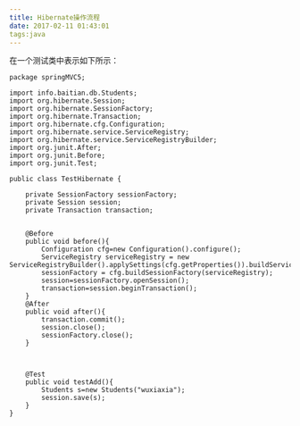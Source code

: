 ```yaml
---
title: Hibernate操作流程
date: 2017-02-11 01:43:01
tags:java
---
```

在一个测试类中表示如下所示：

    
    package springMVC5;

    import info.baitian.db.Students;    
    import org.hibernate.Session;
    import org.hibernate.SessionFactory;
    import org.hibernate.Transaction;
    import org.hibernate.cfg.Configuration;
    import org.hibernate.service.ServiceRegistry;
    import org.hibernate.service.ServiceRegistryBuilder;
    import org.junit.After;
    import org.junit.Before;
    import org.junit.Test; 
    
    public class TestHibernate {
    
	    private SessionFactory sessionFactory;
	    private Session session;
	    private Transaction transaction;
	    
	    
	    @Before
	    public void before(){
		    Configuration cfg=new Configuration().configure();
		    ServiceRegistry serviceRegistry = new ServiceRegistryBuilder().applySettings(cfg.getProperties()).buildServiceRegistry();
		    sessionFactory = cfg.buildSessionFactory(serviceRegistry);
		    session=sessionFactory.openSession();
		    transaction=session.beginTransaction();
	    }
	    @After
	    public void after(){
		    transaction.commit();
		    session.close();
		    sessionFactory.close();
	    }
	    
	    
	    
	    @Test
	    public void testAdd(){
		    Students s=new Students("wuxiaxia");
		    session.save(s);
	    }
    }
    
    
    
